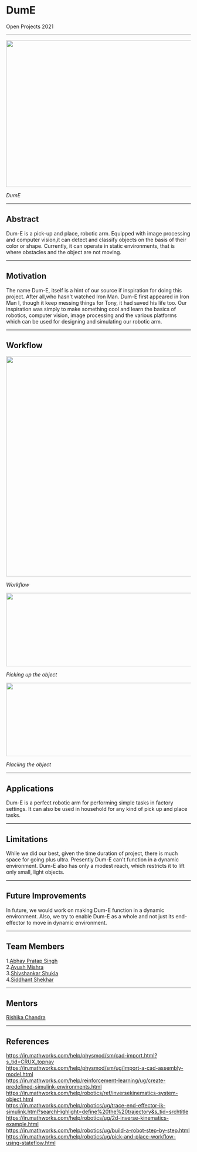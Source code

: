 # DumE
Open Projects 2021
***

<p align="center">
  <img width="560" height="400" src="https://github.com/rodion0917/Random/blob/main/Dum-E%20in%20Action%20-%20Green%20Object.png">
  
  <i align="center">DumE</i>
</p>


***

## Abstract
Dum-E is a pick-up and place, robotic arm. Equipped with image processing and computer vision,it can 
detect and classify objects on the basis of their color or shape. Currently, it can operate in static
environments, that is where obstacles and the object are not moving.
***

## Motivation
The name Dum-E, itself is a hint of our source if inspiration for doing this project. After all,who 
hasn't watched Iron Man. Dum-E first appeared in Iron Man I, though it keep messing things for Tony, 
it had saved his life too. 
Our inspiration was simply to make something cool and learn the basics of robotics, computer vision,
image processing and the various platforms which can be used for designing and simulating our robotic arm. 
***

## Workflow
<p align="center">
  <img width="700" height="600" src="https://github.com/rodion0917/Random/blob/main/Work-flow%20chart.png" "Workflow">
</p>
<i>Workflow</i>

<p align="center">
  <img width="850" height="200" src="https://github.com/rodion0917/Random/blob/main/Picking%20up%20the%20object%20-%20Workflow.png">
</p>
<i>Picking up the object</i>

<p align="center">
  <img width="560" height="200" src="https://github.com/rodion0917/Random/blob/main/Placing%20the%20object%20-%20Workflow.png">
</p>
<i>Placiing the object</i>

***

## Applications
Dum-E is a perfect robotic arm for performing simple tasks in factory settings. It can also be used in household for any kind of pick up and place tasks.
***

## Limitations 
While we did our best, given the time duration of project, there is much space for going plus ultra. 
Presently Dum-E can't function in a dynamic environment. Dum-E also has only a modest reach, which restricts it to lift only small, light objects.
***

## Future Improvements
In future, we would work on making Dum-E function in a dynamic environment. Also, we try to enable Dum-E as a whole and not just its end-effector to move in dynamic environment. 
***

## Team Members 
1.[Abhay Pratap Singh](https://github.com/DarthEkLen) <br/>
2.[Ayush Mishra](https://github.com/rodion0917) <br/>
3.[Shivshankar Shukla](https://github.com/SHIV-anna) <br/>
4.[Siddhant Shekhar](https://github.com/SiddhantShekhar) <br/>
***

## Mentors
[Rishika Chandra](https://github.com/chandrarishika14)
***

## References
https://in.mathworks.com/help/physmod/sm/cad-import.html?s_tid=CRUX_topnav <br/>
https://in.mathworks.com/help/physmod/sm/ug/import-a-cad-assembly-model.html <br/>
https://in.mathworks.com/help/reinforcement-learning/ug/create-predefined-simulink-environments.html <br/>
https://in.mathworks.com/help/robotics/ref/inversekinematics-system-object.html <br/>
https://in.mathworks.com/help/robotics/ug/trace-end-effector-ik-simulink.html?searchHighlight=define%20the%20trajectory&s_tid=srchtitle <br/>
https://in.mathworks.com/help/robotics/ug/2d-inverse-kinematics-example.html <br/>
https://in.mathworks.com/help/robotics/ug/build-a-robot-step-by-step.html <br/>
https://in.mathworks.com/help/robotics/ug/pick-and-place-workflow-using-stateflow.html
